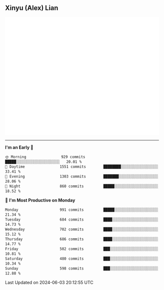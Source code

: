 ## Xinyu (Alex) Lian

!["Alex"](metrics-main.svg)

---
<!--START_SECTION:waka-->
**I'm an Early 🐤** 

```text
🌞 Morning                929 commits         █████░░░░░░░░░░░░░░░░░░░░   20.01 % 
🌆 Daytime                1551 commits        ████████░░░░░░░░░░░░░░░░░   33.41 % 
🌃 Evening                1303 commits        ███████░░░░░░░░░░░░░░░░░░   28.06 % 
🌙 Night                  860 commits         █████░░░░░░░░░░░░░░░░░░░░   18.52 % 
```
📅 **I'm Most Productive on Monday** 

```text
Monday                   991 commits         █████░░░░░░░░░░░░░░░░░░░░   21.34 % 
Tuesday                  684 commits         ████░░░░░░░░░░░░░░░░░░░░░   14.73 % 
Wednesday                702 commits         ████░░░░░░░░░░░░░░░░░░░░░   15.12 % 
Thursday                 686 commits         ████░░░░░░░░░░░░░░░░░░░░░   14.77 % 
Friday                   502 commits         ███░░░░░░░░░░░░░░░░░░░░░░   10.81 % 
Saturday                 480 commits         ███░░░░░░░░░░░░░░░░░░░░░░   10.34 % 
Sunday                   598 commits         ███░░░░░░░░░░░░░░░░░░░░░░   12.88 % 
```



 Last Updated on 2024-06-03 20:12:55 UTC
<!--END_SECTION:waka-->
